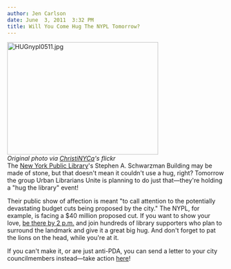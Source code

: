 ```yaml
---
author: Jen Carlson
date: June  3, 2011  3:32 PM
title: Will You Come Hug The NYPL Tomorrow?
---
```


<p><span class="mt-enclosure mt-enclosure-image" style="display: inline;"> </span></p><div class="image-right" style=" width:350px; "> <img alt="HUGnypl0511.jpg" src="https://web.archive.org/web/20130304024511im_/http://gothamist.com/attachments/arts_jen/HUGnypl0511.jpg" width="350" height="261"> <br> <i><span class="photo_caption">Original photo via <a href="https://web.archive.org/web/20130304024511/http://www.flickr.com/photos/christinyca/5781582511/">ChristiNYCa</a>&apos;s flickr</span></i></div> The <a href="https://web.archive.org/web/20130304024511/http://gothamist.com/tags/nypl">New York Public Library</a>&apos;s Stephen A. Schwarzman Building may be made of stone, but that doesn&apos;t mean it couldn&apos;t use a hug, right? Tomorrow the group Urban Librarians Unite is planning to do just that&#x2014;they&apos;re holding a &quot;hug the library&quot; event! <p></p>

<p>Their public show of affection is meant &quot;to call attention to the potentially devastating budget cuts being proposed by the city.&quot; The NYPL, for example, is facing a $40 million proposed cut. If you want to show your love, <a href="https://web.archive.org/web/20130304024511/https://www.facebook.com/event.php?eid=128218867258005&amp;ref=nf">be there by 2 p.m.</a> and join hundreds of library supporters who plan to surround the landmark and give it a great big hug. And don&apos;t forget to pat the lions on the head, while you&apos;re at it.</p>

<p>If you can&apos;t make it, or are just anti-PDA, you can send a letter to your city councilmembers instead&#x2014;take action <a href="https://web.archive.org/web/20130304024511/http://takeaction.nypl.org/">here</a>!</p>